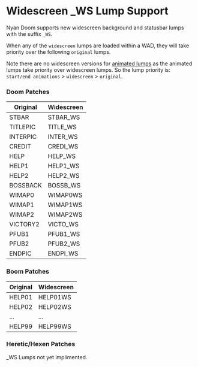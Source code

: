 # Widescreen _WS Lump Support

Nyan Doom supports new widescreen background and statusbar lumps with the suffix `_WS`.

When any of the `widescreen` lumps are loaded within a WAD, they will take priority over the following `original` lumps.

Note there are no widescreen versions for [animated lumps](animbg.md) as the animated lumps take priority over widescreen lumps. So the lump priority is: `start/end animations` > `widescreen` > `original`.

### Doom Patches

| Original       | Widescreen              |
|----------------|-------------------------|
| STBAR          | STBAR_WS                |
| TITLEPIC       | TITLE_WS                |
| INTERPIC       | INTER_WS                |
| CREDIT         | CREDI_WS                |
| HELP           | HELP_WS                 |
| HELP1          | HELP1_WS                |
| HELP2          | HELP2_WS                |
| BOSSBACK       | BOSSB_WS                |
| WIMAP0         | WIMAP0WS                |
| WIMAP1         | WIMAP1WS                |
| WIMAP2         | WIMAP2WS                |
| VICTORY2       | VICTO_WS                |
| PFUB1          | PFUB1_WS                |
| PFUB2          | PFUB2_WS                |
| ENDPIC         | ENDPI_WS                |

### Boom Patches

| Original       | Widescreen              |
|----------------|-------------------------|
| HELP01         | HELP01WS                |
| HELP02         | HELP02WS                |
| ...            | ...                     |
| HELP99         | HELP99WS                |

### Heretic/Hexen Patches

_WS Lumps not yet implimented.